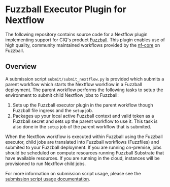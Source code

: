 # Fuzzball Executor Plugin for Nextflow

The following repository contains source code for a Nextflow plugin implementing
support for CIQ's product [Fuzzball](https://ciq.com/products/fuzzball/). This
plugin enables use of high quality, community maintained workflows provided by
the [nf-core](https://nf-co.re) on Fuzzball.

## Overview

A submission script `submit/submit_nextflow.py` is provided which submits a
parent workflow which starts the Nextflow workflow in a Fuzzball deployment. The
parent workflow performs the following tasks to setup the environment to submit
child Nextflow jobs to Fuzzball:

1. Sets up the Fuzzball executor plugin in the parent workflow though Fuzzball
file ingress and the `setup` job.
2. Packages up your local active Fuzzball context and valid token as a Fuzzball
secret and sets up the parent workflow to use it. This task is also done in the
`setup` job of the parent workflow that is submited.

When the Nextflow workflow is executed within Fuzzball using the Fuzzball
executor, child jobs are translated into Fuzzball workflows (Fuzzfiles) and
submited to your Fuzzball deployment. If you are running on-premise, jobs should
be scheduled on compute resources running Fuzzball Substrate that have available
resources. If you are running in the cloud, instances will be provisioned to run
Nextflow child jobs.

For more information on submission script usage, please see the
[submission script usage documentation](submit/README.md).
